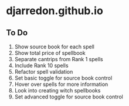 # djarredon.github.io


## To Do
1. Show source book for each spell
2. Show total price of spellbook
3. Separate cantrips from Rank 1 spells
4. Include Rank 10 spells
5. Refactor spell validation
6. Set basic toggle for source book control
7. Hover over spells for more information
8. Look into creating witch spellbooks
9. Set advanced toggle for source book control

